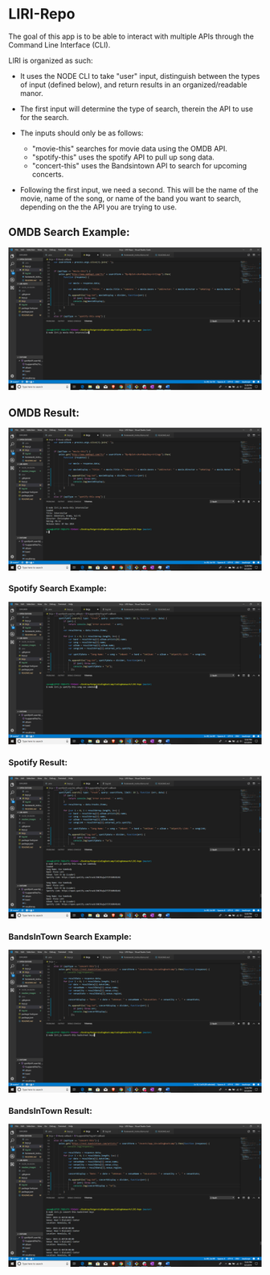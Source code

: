 # LIRI-Repo

The goal of this app is to be able to interact with multiple APIs through the Command Line Interface (CLI).

LIRI is organized as such:

 * It uses the NODE CLI to take "user" input, distinguish between the types of input (defined below), and return results in an organized/readable manor.

 * The first input will determine the type of search, therein the API to use for the search.

 * The inputs should only be as follows:
    - "movie-this" searches for movie data using the OMDB API.
    - "spotify-this" uses the spotify API to pull up song data.
    - "concert-this" uses the Bandsintown API to search for upcoming concerts.

* Following the first input, we need a second. This will be the name of the movie, name of the song, or name of the band you want to search, depending on the the API you are trying to use.

## OMDB Search Example:

![OMDB Search](./readme_images/omdbsearch.png)

## OMDB Result:

![OMDB Result](./readme_images/omdbresult.png)

### Spotify Search Example:

![Spotify Search](./readme_images/spotifysearch.png)

### Spotify Result:

![Spotify Result](./readme_images/spotifyresult.png)

### BandsInTown Search Example:

![BandsInTown Search](./readme_images/concertsearch.png)

### BandsInTown Result:

![BandsInTown Result](./readme_images/concertresults.png)


